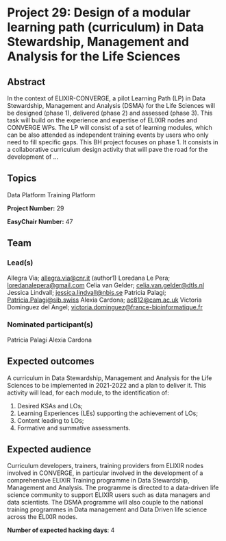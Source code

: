 # Project 29: Design of a modular learning path (curriculum) in Data Stewardship, Management and Analysis for the Life Sciences

## Abstract

In the context of ELIXIR-CONVERGE, a pilot Learning Path (LP) in Data Stewardship, Management and Analysis (DSMA) for the Life Sciences will be designed (phase 1), delivered (phase 2) and assessed (phase 3). This task will build on the experience and expertise of ELIXIR nodes and CONVERGE WPs. The LP will consist of a set of learning modules, which can be also attended as independent training events by users who only need to fill specific gaps. This BH project focuses on phase 1. It consists in a collaborative curriculum design activity that will pave the road for the development of ...

## Topics

Data Platform
 Training Platform

**Project Number:** 29



**EasyChair Number:** 47

## Team

### Lead(s)

Allegra Via; allegra.via@cnr.it (author1)
 Loredana Le Pera; loredanalepera@gmail.com
 Celia van Gelder; celia.van.gelder@dtls.nl
 Jessica Lindvall; jessica.lindvall@nbis.se
 Patricia Palagi; Patricia.Palagi@sib.swiss
 Alexia Cardona; ac812@cam.ac.uk
 Victoria Dominguez del Angel; victoria.dominguez@france-bioinformatique.fr

### Nominated participant(s)

Patricia Palagi 
 Alexia Cardona

## Expected outcomes

A curriculum in Data Stewardship, Management and Analysis for the Life Sciences to be implemented in 2021-2022 and a plan to deliver it. This activity will lead, for each module, to the identification of:
 1) Desired KSAs and LOs;
 2) Learning Experiences (LEs) supporting the achievement of LOs;
 3) Content leading to LOs;
 4) Formative and summative assessments.

## Expected audience

Curriculum developers, trainers, training providers from ELIXIR nodes involved in CONVERGE, in particular involved in the development of a comprehensive ELIXIR Training programme in Data Stewardship, Management and Analysis. The programme is directed to a data-driven life science community to support ELIXIR users such as data managers and data scientists. The DSMA programme will also couple to the national training programmes in Data management and Data Driven life science across the ELIXIR nodes.

**Number of expected hacking days**: 4

